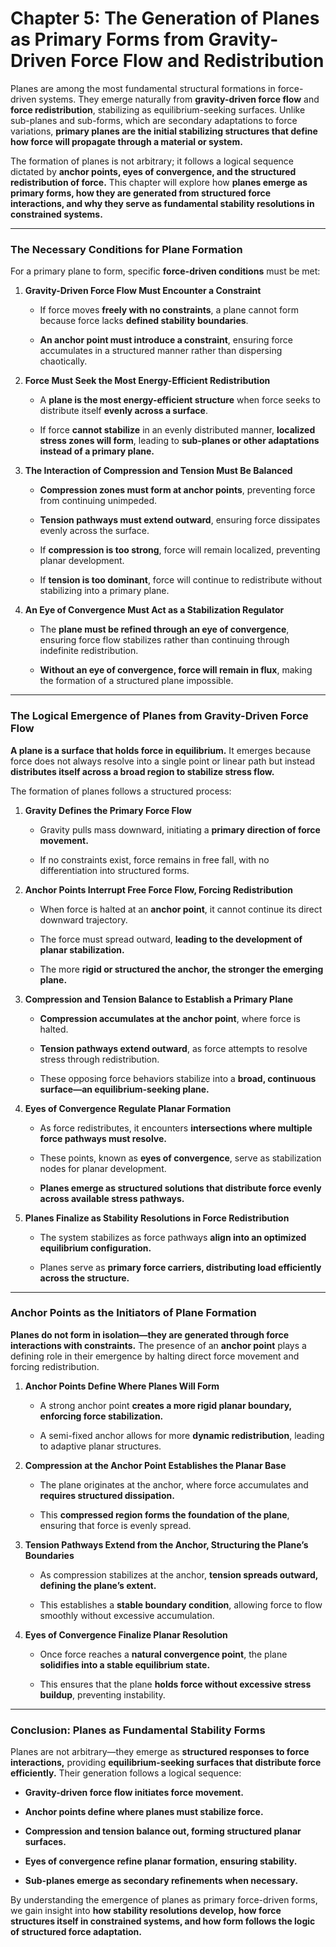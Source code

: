 # **Chapter 5: The Generation of Planes as Primary Forms from Gravity-Driven Force Flow and Redistribution**

Planes are among the most fundamental structural formations in force-driven systems. They emerge naturally from **gravity-driven force flow** and **force redistribution**, stabilizing as equilibrium-seeking surfaces. Unlike sub-planes and sub-forms, which are secondary adaptations to force variations, **primary planes are the initial stabilizing structures that define how force will propagate through a material or system.**

The formation of planes is not arbitrary; it follows a logical sequence dictated by **anchor points, eyes of convergence, and the structured redistribution of force.** This chapter will explore how **planes emerge as primary forms, how they are generated from structured force interactions, and why they serve as fundamental stability resolutions in constrained systems.**

---

### **The Necessary Conditions for Plane Formation**

For a primary plane to form, specific **force-driven conditions** must be met:

1. **Gravity-Driven Force Flow Must Encounter a Constraint**
    
    - If force moves **freely with no constraints**, a plane cannot form because force lacks **defined stability boundaries**.
        
    - **An anchor point must introduce a constraint**, ensuring force accumulates in a structured manner rather than dispersing chaotically.
        
2. **Force Must Seek the Most Energy-Efficient Redistribution**
    
    - A **plane is the most energy-efficient structure** when force seeks to distribute itself **evenly across a surface**.
        
    - If force **cannot stabilize** in an evenly distributed manner, **localized stress zones will form**, leading to **sub-planes or other adaptations instead of a primary plane.**
        
3. **The Interaction of Compression and Tension Must Be Balanced**
    
    - **Compression zones must form at anchor points**, preventing force from continuing unimpeded.
        
    - **Tension pathways must extend outward**, ensuring force dissipates evenly across the surface.
        
    - If **compression is too strong**, force will remain localized, preventing planar development.
        
    - If **tension is too dominant**, force will continue to redistribute without stabilizing into a primary plane.
        
4. **An Eye of Convergence Must Act as a Stabilization Regulator**
    
    - The **plane must be refined through an eye of convergence**, ensuring force flow stabilizes rather than continuing through indefinite redistribution.
        
    - **Without an eye of convergence, force will remain in flux**, making the formation of a structured plane impossible.
        

---

### **The Logical Emergence of Planes from Gravity-Driven Force Flow**

**A plane is a surface that holds force in equilibrium.** It emerges because force does not always resolve into a single point or linear path but instead **distributes itself across a broad region to stabilize stress flow.**

The formation of planes follows a structured process:

1. **Gravity Defines the Primary Force Flow**
    
    - Gravity pulls mass downward, initiating a **primary direction of force movement.**
        
    - If no constraints exist, force remains in free fall, with no differentiation into structured forms.
        
2. **Anchor Points Interrupt Free Force Flow, Forcing Redistribution**
    
    - When force is halted at an **anchor point**, it cannot continue its direct downward trajectory.
        
    - The force must spread outward, **leading to the development of planar stabilization.**
        
    - The more **rigid or structured the anchor, the stronger the emerging plane.**
        
3. **Compression and Tension Balance to Establish a Primary Plane**
    
    - **Compression accumulates at the anchor point**, where force is halted.
        
    - **Tension pathways extend outward**, as force attempts to resolve stress through redistribution.
        
    - These opposing force behaviors stabilize into a **broad, continuous surface—an equilibrium-seeking plane.**
        
4. **Eyes of Convergence Regulate Planar Formation**
    
    - As force redistributes, it encounters **intersections where multiple force pathways must resolve.**
        
    - These points, known as **eyes of convergence**, serve as stabilization nodes for planar development.
        
    - **Planes emerge as structured solutions that distribute force evenly across available stress pathways.**
        
5. **Planes Finalize as Stability Resolutions in Force Redistribution**
    
    - The system stabilizes as force pathways **align into an optimized equilibrium configuration.**
        
    - Planes serve as **primary force carriers, distributing load efficiently across the structure.**
        

---

### **Anchor Points as the Initiators of Plane Formation**

**Planes do not form in isolation—they are generated through force interactions with constraints.** The presence of an **anchor point** plays a defining role in their emergence by halting direct force movement and forcing redistribution.

1. **Anchor Points Define Where Planes Will Form**
    
    - A strong anchor point **creates a more rigid planar boundary, enforcing force stabilization.**
        
    - A semi-fixed anchor allows for more **dynamic redistribution**, leading to adaptive planar structures.
        
2. **Compression at the Anchor Point Establishes the Planar Base**
    
    - The plane originates at the anchor, where force accumulates and **requires structured dissipation.**
        
    - This **compressed region forms the foundation of the plane**, ensuring that force is evenly spread.
        
3. **Tension Pathways Extend from the Anchor, Structuring the Plane’s Boundaries**
    
    - As compression stabilizes at the anchor, **tension spreads outward, defining the plane’s extent.**
        
    - This establishes a **stable boundary condition**, allowing force to flow smoothly without excessive accumulation.
        
4. **Eyes of Convergence Finalize Planar Resolution**
    
    - Once force reaches a **natural convergence point**, the plane **solidifies into a stable equilibrium state.**
        
    - This ensures that the plane **holds force without excessive stress buildup**, preventing instability.
        

---

### **Conclusion: Planes as Fundamental Stability Forms**

Planes are not arbitrary—they emerge as **structured responses to force interactions,** providing **equilibrium-seeking surfaces that distribute force efficiently.** Their generation follows a logical sequence:

- **Gravity-driven force flow initiates force movement.**
    
- **Anchor points define where planes must stabilize force.**
    
- **Compression and tension balance out, forming structured planar surfaces.**
    
- **Eyes of convergence refine planar formation, ensuring stability.**
    
- **Sub-planes emerge as secondary refinements when necessary.**
    

By understanding the emergence of planes as primary force-driven forms, we gain insight into **how stability resolutions develop, how force structures itself in constrained systems, and how form follows the logic of structured force adaptation.**